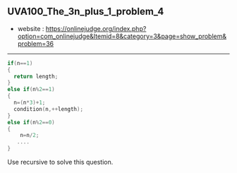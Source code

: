 ## UVA100_The_3n_plus_1_problem_4
+ website : https://onlinejudge.org/index.php?option=com_onlinejudge&Itemid=8&category=3&page=show_problem&problem=36
-----
```c++
if(n==1) 
{
  return length;
}
else if(n%2==1)
{
  n=(n*3)+1;
  condition(n,++length);
}
else if(n%2==0)
{
	n=n/2;
   ....
}
```
Use recursive to solve this question.
